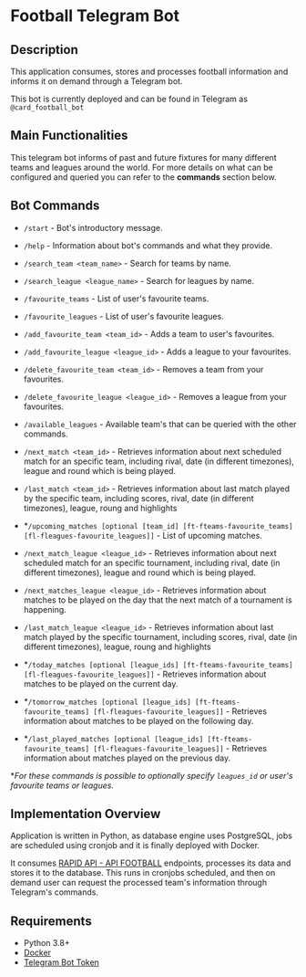 

# Football Telegram Bot



## Description

This application consumes, stores and processes football information and informs it on demand through a Telegram bot.

This bot is currently deployed and can be found in Telegram as `@card_football_bot`


## Main Functionalities

This telegram bot informs of past and future fixtures for many different teams and leagues around the world.
For more details on what can be configured and queried you can refer to the **commands** section below.


## Bot Commands

- `/start` - Bot's introductory message.

- `/help` - Information about bot's commands and what they provide.

- `/search_team <team_name>` - Search for teams by name.

- `/search_league <league_name>` - Search for leagues by name.

- `/favourite_teams` - List of user's favourite teams.

- `/favourite_leagues` - List of user's favourite leagues.
 
- `/add_favourite_team <team_id>` - Adds a team to user's favourites.

- `/add_favourite_league <league_id>` - Adds a league to your favourites.

- `/delete_favourite_team <team_id>` - Removes a team from your favourites.

- `/delete_favourite_league <league_id>` - Removes a league from your favourites.

- `/available_leagues` - Available team's that can be queried with the other commands.

- `/next_match <team_id>` - Retrieves information about next scheduled match for an specific team, including rival, date (in different timezones), league and round which is being played.

- `/last_match <team_id>` - Retrieves information about last match played by the specific team, including  scores, rival, date (in different timezones), league, roung and highlights

- *`/upcoming_matches [optional [team_id] [ft-fteams-favourite_teams] [fl-fleagues-favourite_leagues]]` - List of upcoming matches.

- `/next_match_league <league_id>` - Retrieves information about next scheduled match for an specific tournament, including rival, date (in different timezones), league and round which is being played.

- `/next_matches_league <league_id>` - Retrieves information about matches to be played on the day that the next match of a tournament is happening.

- `/last_match_league <league_id>` - Retrieves information about last match played by the specific tournament, including  scores, rival, date (in different timezones), league, roung and highlights

- *`/today_matches [optional [league_ids] [ft-fteams-favourite_teams] [fl-fleagues-favourite_leagues]]` - Retrieves information about matches to be played on the current day.

- *`/tomorrow_matches [optional [league_ids] [ft-fteams-favourite_teams] [fl-fleagues-favourite_leagues]]` - Retrieves information about matches to be played on the following day.

- *`/last_played_matches [optional [league_ids] [ft-fteams-favourite_teams] [fl-fleagues-favourite_leagues]]` - Retrieves information about matches played on the previous day.

*<em>For these commands is possible to optionally specify `leagues_id` or user's favourite teams or leagues.</em>

## Implementation Overview

Application is written in Python, as database engine uses PostgreSQL, jobs are scheduled using cronjob and it is finally deployed with Docker.

It consumes [RAPID API - API FOOTBALL](https://rapidapi.com/api-sports/api/api-football) endpoints, processes its data and stores it to the database. This runs in cronjobs scheduled, and then on demand user can request the processed team's information through Telegram's commands.


## Requirements

- Python 3.8+
- [Docker](https://www.docker.com)
- [Telegram Bot Token](https://core.telegram.org/bots)
